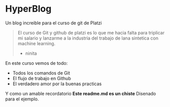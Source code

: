 # HyperBlog
Un blog increible para el curso de git de Platzi
> El curso de Git y github de platzi es lo que me hacia falta para triplicar mi salario y lanzarme a la industria del trabajo de lana sintetica con machine learning.
> - ninita

En este curso vemos de todo:
* Todos los comandos de Git
* El flujo de trabajo en Github
* El verdadero amor por la buenas practicas 

Y como un amable recordatorio **Este readme.md es un chiste** Disenado para el ejemplo.